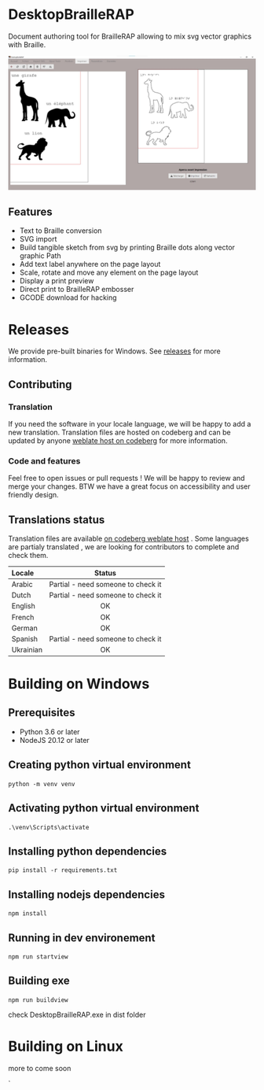 # DesktopBrailleRAP

Document authoring tool for BrailleRAP allowing to mix svg vector graphics with Braille.

![](./screenshot/screenshot1.jpg)

## Features

* Text to Braille conversion
* SVG import
* Build tangible sketch from svg by printing Braille dots along vector graphic Path
* Add text label anywhere on the page layout
* Scale, rotate and move any element on the page layout
* Display a print preview
* Direct print to BrailleRAP embosser
* GCODE download for hacking

# Releases
We provide pre-built binaries for Windows. See [releases](https://github.com/BrailleRAP/DesktopBrailleRAP/releases) for more information.

## Contributing

### Translation
If you need the software in your locale language, we will be happy to add a new translation. Translation files are hosted on codeberg and can be updated by anyone [weblate host on codeberg](https://translate.codeberg.org/projects/desktopbraillerap_translate/ihm/) for more information.

### Code and features
Feel free to open issues or pull requests ! We will be happy to review and merge your changes. BTW we have a great focus on accessibility and user friendly design.

## Translations status

Translation files are available [on codeberg weblate host](https://translate.codeberg.org/projects/desktopbraillerap_translate/ihm/) . Some languages are partialy translated , we are looking for contributors to complete and check them.     

| Locale              | Status | 
| :------------------ | :------: |
| Arabic              |  Partial - need someone to check it   | 
| Dutch               |  Partial - need someone to check it   | 
| English             |   OK   | 
| French              |   OK   | 
| German              |   OK   | 
| Spanish             |  Partial - need someone to check it   | 
| Ukrainian           |   OK   | 




# Building on Windows

## Prerequisites

* Python 3.6 or later
* NodeJS 20.12 or later

## Creating python virtual environment

```
python -m venv venv
```

## Activating python virtual environment

```
.\venv\Scripts\activate
```

## Installing python dependencies

```
pip install -r requirements.txt
```

## Installing nodejs dependencies

```
npm install
```

## Running in dev environement

```
npm run startview
```

## Building exe

```
npm run buildview
```
check DesktopBrailleRAP.exe in dist folder


# Building on Linux

more to come soon
    
`



